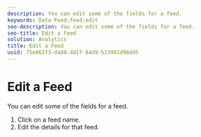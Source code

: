 ```yaml
---
description: You can edit some of the fields for a feed.
keywords: Data Feed;feed;edit
seo-description: You can edit some of the fields for a feed.
seo-title: Edit a Feed
solution: Analytics
title: Edit a Feed
uuid: 75e862f3-da08-4d1f-84d9-513981d98dd5
---
```


# Edit a Feed

You can edit some of the fields for a feed.

<!-- 

<p>What can be edited? </p>

 -->

1. Click on a feed name.
1. Edit the details for that feed.
